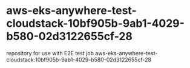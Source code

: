 # aws-eks-anywhere-test-cloudstack-10bf905b-9ab1-4029-b580-02d3122655cf-28
repository for use with E2E test job aws-eks-anywhere-test-cloudstack:10bf905b-9ab1-4029-b580-02d3122655cf-28
